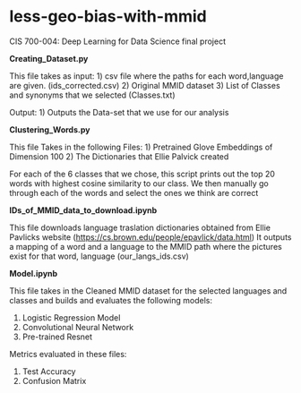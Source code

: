 # less-geo-bias-with-mmid
CIS 700-004: Deep Learning for Data Science final project




**Creating_Dataset.py**

This file takes as input:
    1) csv file where the paths for each word,language are given. (ids_corrected.csv)
    2) Original MMID dataset
    3) List of Classes and synonyms that we selected (Classes.txt)

Output:
    1) Outputs the Data-set that we use for our analysis


**Clustering_Words.py**

This file Takes in the following Files:
    1) Pretrained Glove Embeddings of Dimension 100
    2) The Dictionaries that Ellie Palvick created

For each of the 6 classes that we chose, this script prints out the top 20 words with highest cosine similarity to our class. We then manually 
go through each of the words and select the ones we think are correct



**IDs_of_MMID_data_to_download.ipynb**

This file downloads language traslation dictionaries obtained from Ellie Pavlicks website (https://cs.brown.edu/people/epavlick/data.html)
It outputs a mapping of a word and a language to the MMID path where the pictures exist for that word, language (our_langs_ids.csv)


**Model.ipynb**

This file takes in the Cleaned MMID dataset for the selected languages and classes and builds and evaluates the following models:
1) Logistic Regression Model
2) Convolutional Neural Network
3) Pre-trained Resnet

Metrics evaluated in these files:
1) Test Accuracy
2) Confusion Matrix






